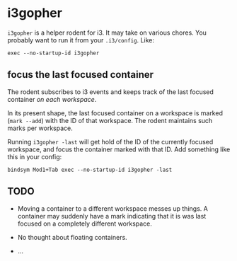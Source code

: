 # i3gopher

`i3gopher` is a helper rodent for i3. It may take on various chores.
You probably want to run it from your `.i3/config`. Like:

    exec --no-startup-id i3gopher

## focus the last focused container

The rodent subscribes to i3 events and keeps track of the last focused
container *on* *each* *workspace*.

In its present shape, the last focused container on a workspace is marked
(`mark --add`) with the ID of that workspace. The rodent maintains such marks
per workspace.

Running `i3gopher -last` will get hold of the ID of the currently focused
workspace, and focus the container marked with that ID. Add something like this
in your config:

    bindsym Mod1+Tab exec --no-startup-id i3gopher -last

## TODO

- Moving a container to a different workspace messes up things. A container may
  suddenly have a mark indicating that it is was last focused on a completely
  different workspace.

- No thought about floating containers.

- ...
